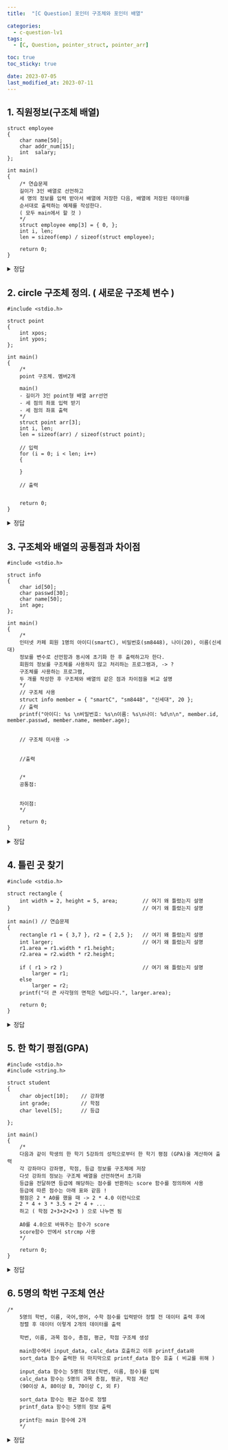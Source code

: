 ```yaml
---
title:  "[C Question] 포인터 구조체와 포인터 배열"

categories:
  - c-question-lv1
tags:
  - [C, Question, pointer_struct, pointer_arr]

toc: true
toc_sticky: true

date: 2023-07-05
last_modified_at: 2023-07-11
---
```



## 1. 직원정보(구조체 배열)
```
struct employee
{
	char name[50];
	char addr_num[15];
	int  salary;
};

int main()
{
	/* 연습문제
	길이가 3인 배열로 선언하고
	세 명의 정보를 입력 받아서 배열에 저장한 다음, 배열에 저장된 데이터를
	순서대로 출력하는 예제를 작성한다.
    ( 모두 main에서 할 것 )
	*/
	struct employee emp[3] = { 0, };
	int i, len;
	len = sizeof(emp) / sizeof(struct employee);

	return 0;
}
```

<details>
<summary> 정답 </summary>
<div markdown="1">
<script src="https://gist.github.com/whalebee/c66bb489053c651f49e7110fbfd94b46.js"></script>
</div>
</details>




## 2. circle 구조체 정의. ( 새로운 구조체 변수 )
```
#include <stdio.h>

struct point
{
	int xpos;
	int ypos;
};

int main()
{
	/*
	point 구조체. 멤버2개

	main()
	- 길이가 3인 point형 배열 arr선언
	- 세 점의 좌표 입력 받기
	- 세 점의 좌표 출력
	*/
	struct point arr[3];
	int i, len;
	len = sizeof(arr) / sizeof(struct point);

	// 입력
	for (i = 0; i < len; i++)
	{

	}

	// 출력


	return 0;
}
```

<details>
<summary> 정답 </summary>
<div markdown="1">
<script src="https://gist.github.com/whalebee/af93de896ef1e416af54deb4e455632b.js"></script>
</div>
</details>



## 3. 구조체와 배열의 공통점과 차이점
```
#include <stdio.h>

struct info
{
	char id[50];
	char passwd[30];
	char name[50];
	int age;
};

int main()
{
	/*
	인터넷 카페 회원 1명의 아이디(smartC), 비밀번호(sm8448), 나이(20), 이름(신세대)
	정보를 변수로 선언함과 동시에 초기화 한 후 출력하고자 한다.
	회원의 정보를 구조체를 사용하지 않고 처리하는 프로그램과, -> ?
	구조체를 사용하는 프로그램,
	두 개를 작성한 후 구조체와 배열의 같은 점과 차이점을 비교 설명
	*/
	// 구조체 사용
	struct info member = { "smartC", "sm8448", "신세대", 20 };
	// 출력
	printf("아이디: %s \n비밀번호: %s\n이름: %s\n나이: %d\n\n", member.id, member.passwd, member.name, member.age);


	// 구조체 미사용 ->
	

	//출력
	

	/*
	공통점:


	차이점: 
	*/

	return 0;
}
```


<details>
<summary> 정답 </summary>
<div markdown="1">

```
	// 구조체 미사용 ->
	char* memberArr[4] = { "smartA", "sm1234", "MZ", "15" };

	//출력
	printf("아이디: %s \n비밀번호: %s\n이름: %s\n나이: %s\n\n", memberArr[0], memberArr[1], memberArr[2], memberArr[3]);


	공통점
	배열을 사용하여 값을 저장하고 출력할 수 있다.

	차이점
	배열은 구조체와 다르게 같은 자료형들끼리만 저장할 수 있고,
	구조체는 서로 다른 자료형으로도 저장할 수 있다.

	printf할 때 [] .id 등 표현이 다름

	배열은 재사용에 어려움이 있지만,
	구조체는 배열을 사용하면서 그 배열을 어디서든지 다시 사용할 수 있게
	자료형으로 배열이나 변수들을 정의하여 다시 사용할 수 있다.
```
</div>
</details>



## 4. 틀린 곳 찾기
```
#include <stdio.h>

struct rectangle {
	int width = 2, height = 5, area; 		// 여기 왜 틀렸는지 설명
} 											// 여기 왜 틀렸는지 설명

int main() // 연습문제
{
	rectangle r1 = { 3,7 }, r2 = { 2,5 }; 	// 여기 왜 틀렸는지 설명
	int larger;  							// 여기 왜 틀렸는지 설명
	r1.area = r1.width * r1.height;
	r2.area = r2.width * r2.height;

	if ( r1 > r2 ) 							// 여기 왜 틀렸는지 설명
		larger = r1;
	else
		larger = r2;
	printf("더 큰 사각형의 면적은 %d입니다.", larger.area);

	return 0;
}

```

<details>
<summary> 정답 </summary>
<div markdown="1">

```
#include <stdio.h>

struct rectangle {
	int width = 2, height = 5, area;
}


int main() // 연습문제
{
	// rectangle r1 = { 3,7 }, r2 = { 2,5 }; // 자료형자체가 틀렸음, struct 빼먹었기때문
	rectangle r1 = { 3,7 }, r2 = { 2,5 };
	int larger; 
	//	담아내려하는 자료형이 다름, r1이나 r2를 담아내야하는데 
	//	4바이트로 12바이트의 내용을 담아내려했기때문 !
	struct rectangle larger;
	r1.area = r1.width * r1.height;
	r2.area = r2.width * r2.height;

	if ( r1 > r2 )
		larger = r1;
	else
		larger = r2;
	printf("더 큰 사각형의 면적은 %d입니다.", larger.area);


	return 0;
}
```
</div>
</details>


## 5. 한 학기 평점(GPA)
```
#include <stdio.h>
#include <string.h>

struct student
{
	char object[10];	// 강좌명
	int grade;			// 학점
	char level[5];		// 등급

};

int main()
{
	/*
	다음과 같이 학생의 한 학기 5강좌의 성적으로부터 한 학기 평점 (GPA)을 계산하여 출력
	각 강좌마다 강좌명, 학점, 등급 정보를 구조체에 저장
	다섯 강좌의 정보는 구조체 배열을 선언하면서 초기화
	등급을 전달하면 등급에 해당하는 점수를 반환하는 score 함수를 정의하여 사용
	등급에 따른 점수는 아래 표와 같음 !
	평점은 2 * A0를 했을 때 -> 2 * 4.0 이런식으로
	2 * 4 + 3 * 3.5 + 2* 4 + ...
	하고 ( 학점 2+3+2+2+3 ) 으로 나누면 됨

	A0를 4.0으로 바꿔주는 함수가 score
	score함수 안에서 strcmp 사용
	*/

	return 0;
}
```



<details>
<summary> 정답 </summary>
<div markdown="1">
<script src="https://gist.github.com/whalebee/10bee4e3a1f954ff0a60ee9fa0dd6d9a.js"></script>
</div>
</details>



## 6. 5명의 학번 구조체 연산
```
/*
	5명의 학번, 이름, 국어,영어, 수학 점수를 입력받아 정렬 전 데이터 출력 후에
	정렬 후 데이터 이렇게 2개의 데이터를 출력

	학번, 이름, 과목 점수, 총점, 평균, 학점 구조체 생성

	main함수에서 input_data, calc_data 호출하고 이후 printf_data와
	sort_data 함수 출력한 뒤 마지막으로 printf_data 함수 호출 ( 비교를 위해 )

	input_data 함수는 5명의 정보(학번, 이름, 점수)를 입력
	calc_data 함수는 5명의 과목 총점, 평균, 학점 계산
	(90이상 A, 80이상 B, 70이상 C, 외 F)

	sort_data 함수는 평균 점수로 정렬
	printf_data 함수는 5명의 정보 출력

	printf는 main 함수에 2개
	*/
```

<details>
<summary> 정답 </summary>
<div markdown="1">
<script src="https://gist.github.com/whalebee/cbb12b03682a1187bb0c7543e9d8bc6a.js"></script>
</div>
</details>